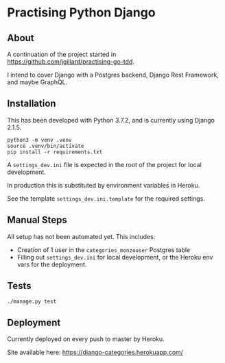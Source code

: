 # Practising Python Django

## About

A continuation of the project started in https://github.com/jgillard/practising-go-tdd.

I intend to cover Django with a Postgres backend, Django Rest Framework, and maybe GraphQL.

## Installation

This has been developed with Python 3.7.2, and is currently using Django 2.1.5.

```
python3 -m venv .venv
source .venv/bin/activate
pip install -r requirements.txt
```

A `settings_dev.ini` file is expected in the root of the project for local development.

In production this is substituted by environment variables in Heroku.

See the template `settings_dev.ini.template` for the required settings.

## Manual Steps
All setup has not been automated yet. This includes:

* Creation of 1 user in the `categories_monzouser` Postgres table
* Filling out `settings_dev.ini` for local development, or the Heroku env vars for the deployment.

## Tests

`./manage.py test`


## Deployment

Currently deployed on every push to master by Heroku.

Site available here: https://django-categories.herokuapp.com/